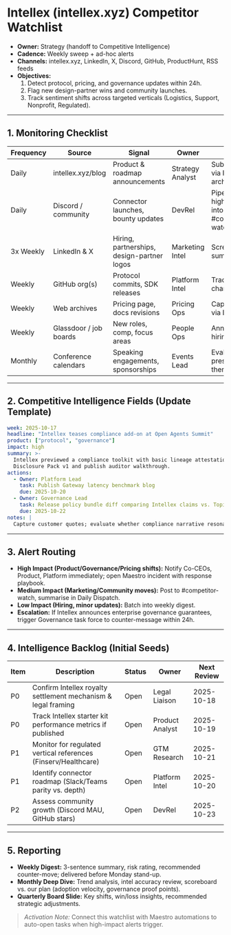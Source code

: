 # Intellex (intellex.xyz) Competitor Watchlist

- **Owner:** Strategy (handoff to Competitive Intelligence)
- **Cadence:** Weekly sweep + ad-hoc alerts
- **Channels:** intellex.xyz, LinkedIn, X, Discord, GitHub, ProductHunt, RSS feeds
- **Objectives:**
  1. Detect protocol, pricing, and governance updates within 24h.
  2. Flag new design-partner wins and community launches.
  3. Track sentiment shifts across targeted verticals (Logistics, Support, Nonprofit, Regulated).

---

## 1. Monitoring Checklist

| Frequency | Source | Signal | Owner | Notes |
| --- | --- | --- | --- | --- |
| Daily | intellex.xyz/blog | Product & roadmap announcements | Strategy Analyst | Subscribe via RSS, archive PDFs |
| Daily | Discord / community | Connector launches, bounty updates | DevRel | Pipe highlights into #competitor-watch |
| 3x Weekly | LinkedIn & X | Hiring, partnerships, design-partner logos | Marketing Intel | Screenshot + summarise |
| Weekly | GitHub org(s) | Protocol commits, SDK releases | Platform Intel | Track license changes |
| Weekly | Web archives | Pricing page, docs revisions | Pricing Ops | Capture diffs via Diffbot |
| Weekly | Glassdoor / job boards | New roles, comp, focus areas | People Ops | Annotate for hiring signals |
| Monthly | Conference calendars | Speaking engagements, sponsorships | Events Lead | Evaluate presence & themes |

---

## 2. Competitive Intelligence Fields (Update Template)

```yaml
week: 2025-10-17
headline: "Intellex teases compliance add-on at Open Agents Summit"
product: ["protocol", "governance"]
impact: high
summary: >-
  Intellex previewed a compliance toolkit with basic lineage attestations but lacked SBOM/SLSA. Opportunity to pre-empt with
  Disclosure Pack v1 and publish auditor walkthrough.
actions:
  - Owner: Platform Lead
    task: Publish Gateway latency benchmark blog
    due: 2025-10-20
  - Owner: Governance Lead
    task: Release policy bundle diff comparing Intellex claims vs. Topicality OPA packs
    due: 2025-10-22
notes: |
  Capture customer quotes; evaluate whether compliance narrative resonates with regulated ICPs.
```

---

## 3. Alert Routing

- **High Impact (Product/Governance/Pricing shifts):** Notify Co-CEOs, Product, Platform immediately; open Maestro incident with response playbook.
- **Medium Impact (Marketing/Community moves):** Post to #competitor-watch, summarise in Daily Dispatch.
- **Low Impact (Hiring, minor updates):** Batch into weekly digest.
- **Escalation:** If Intellex announces enterprise governance guarantees, trigger Governance task force to counter-message within 24h.

---

## 4. Intelligence Backlog (Initial Seeds)

| Item | Description | Status | Owner | Next Review |
| --- | --- | --- | --- | --- |
| P0 | Confirm Intellex royalty settlement mechanism & legal framing | Open | Legal Liaison | 2025-10-18 |
| P0 | Track Intellex starter kit performance metrics if published | Open | Product Analyst | 2025-10-19 |
| P1 | Monitor for regulated vertical references (Finserv/Healthcare) | Open | GTM Research | 2025-10-21 |
| P1 | Identify connector roadmap (Slack/Teams parity vs. depth) | Open | Platform Intel | 2025-10-20 |
| P2 | Assess community growth (Discord MAU, GitHub stars) | Open | DevRel | 2025-10-23 |

---

## 5. Reporting

- **Weekly Digest:** 3-sentence summary, risk rating, recommended counter-move; delivered before Monday stand-up.
- **Monthly Deep Dive:** Trend analysis, intel accuracy review, scoreboard vs. our plan (adoption velocity, governance proof points).
- **Quarterly Board Slide:** Key shifts, win/loss insights, recommended strategic adjustments.

> _Activation Note:_ Connect this watchlist with Maestro automations to auto-open tasks when high-impact alerts trigger.
